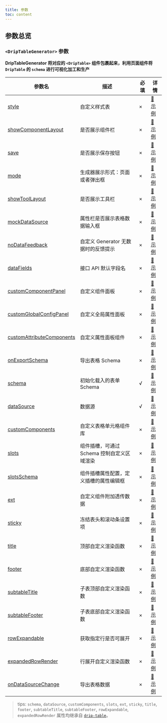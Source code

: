 ```yaml
---
title: 参数
toc: content
---
```


## 参数总览

### `<DripTableGenerator>` 参数

**DripTableGenerator 将对应的 `<DripTable>` 组件包裹起来，利用页面组件将 `DripTable` 的 `schema` 进行可视化加工和生产**

| 参数名                                                                               | 描述                                       | 必填 | 详情                                                               |
| ------------------------------------------------------------------------------------ | ------------------------------------------ | ---- | ------------------------------------------------------------------ |
| [style](/drip-table/props/style)                                                     | 自定义样式表                               | ×    | [🔗 示例](/drip-table/props/style)                                 |
| [showComponentLayout](/drip-table-generator/props/show-component-layout)             | 是否展示组件栏                             | ×    | [🔗 示例](/drip-table-generator/props/show-component-layout)       |
| [save](/drip-table-generator/props/save)                                             | 是否展示保存按钮                           | ×    | [🔗 示例](/drip-table-generator/props/save)                        |
| [mode](/drip-table-generator/props/mode)                                             | 生成器展示形式：页面或者弹出框             | ×    | [🔗 示例](/drip-table-generator/props/mode)                        |
| [showToolLayout](/drip-table-generator/props/show-tool-layout)                       | 是否展示工具栏                             | ×    | [🔗 示例](/drip-table-generator/props/show-tool-layout)            |
| [mockDataSource](/drip-table-generator/props/mock-data-source)                       | 属性栏是否展示表格数据输入框               | ×    | [🔗 示例](/drip-table-generator/props/mock-data-source)            |
| [noDataFeedback](/drip-table-generator/props/no-data-feedback)                       | 自定义 Generator 无数据时的反馈提示        | ×    | [🔗 示例](/drip-table-generator/props/no-data-feedback)            |
| [dataFields](/drip-table-generator/props/data-fields)                                | 接口 API 默认字段名                        | ×    | [🔗 示例](/drip-table-generator/props/data-fields)                 |
| [customComponentPanel](/drip-table-generator/props/custom-component-panel)           | 自定义组件面板                             | ×    | [🔗 示例](/drip-table-generator/props/custom-component-panel)      |
| [customGlobalConfigPanel](/drip-table-generator/props/custom-global-config-panel)    | 自定义全局属性面板                         | ×    | [🔗 示例](/drip-table-generator/props/custom-global-config-panel)  |
| [customAttributeComponents](/drip-table-generator/props/custom-attribute-components) | 自定义属性面板组件                         | ×    | [🔗 示例](/drip-table-generator/props/custom-attribute-components) |
| [onExportSchema](/drip-table-generator/props/on-export-schema)                       | 导出表格 Schema                            | ×    | [🔗 示例](/drip-table-generator/props/on-export-schema)            |
| [schema](/drip-table/props/schema)                                                   | 初始化载入的表单 Schema                    | √    | [🔗 示例](/drip-table/props/schema)                                |
| [dataSource](/drip-table/props/data-source)                                          | 数据源                                     | √    | [🔗 示例](/drip-table/props/data-source)                           |
| [customComponents](/drip-table/props/components)                                     | 自定义表格单元格组件库                     | ×    | [🔗 示例](/drip-table/props/components)                            |
| [slots](/drip-table/props/slots)                                                     | 组件插槽，可通过 Schema 控制自定义区域渲染 | ×    | [🔗 示例](/drip-table/props/slots)                                 |
| [slotsSchema](/drip-table-generator/props/slots-schema)                              | 组件插槽属性配置，定义插槽的属性编辑框     | ×    | [🔗 示例](/drip-table-generator/props/slots-schema)                |
| [ext](/drip-table/props/ext)                                                         | 自定义组件附加透传数据                     | ×    | [🔗 示例](/drip-table/props/ext)                                   |
| [sticky](/drip-table/props/sticky)                                                   | 冻结表头和滚动条设置项                     | ×    | [🔗 示例](/drip-table/props/sticky)                                |
| [title](/drip-table/props/title)                                                     | 顶部自定义渲染函数                         | ×    | [🔗 示例](/drip-table/props/title)                                 |
| [footer](/drip-table/props/footer)                                                   | 底部自定义渲染函数                         | ×    | [🔗 示例](/drip-table/props/footer)                                |
| [subtableTitle](/drip-table/props/subtable-title)                                    | 子表顶部自定义渲染函数                     | ×    | [🔗 示例](/drip-table/props/subtable-title)                        |
| [subtableFooter](/drip-table/props/subtable-footer)                                  | 子表底部自定义渲染函数                     | ×    | [🔗 示例](/drip-table/props/subtable-footer)                       |
| [rowExpandable](/drip-table/props/row-expandable)                                    | 获取指定行是否可展开                       | ×    | [🔗 示例](/drip-table/props/row-expandable)                        |
| [expandedRowRender](/drip-table/props/expanded-row-render)                           | 行展开自定义渲染函数                       | ×    | [🔗 示例](/drip-table/props/expanded-row-render)                   |
| [onDataSourceChange](/drip-table/props/on-datasource-change)                         | 导出表格数据                               | ×    | [🔗 示例](/drip-table/props/on-datasource-change)                  |

> tips: `schema`, `dataSource`, `customComponents`, `slots`, `ext`, `sticky`, `title`, `footer`, `subtableTitle`, `subtableFooter`, `rowExpandable`, `expandedRowRender` 属性均继承自 [`drip-table`](/drip-table/props)。
